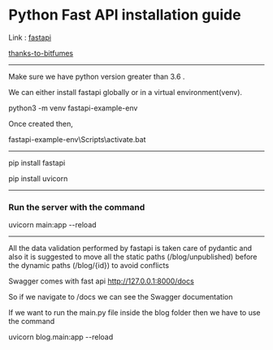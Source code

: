 # Python Fast API installation guide

Link : [fastapi](https://fastapi.tiangolo.com/)

[thanks-to-bitfumes](https://youtu.be/7t2alSnE2-I?si=AUsK42UuB3HncRgD)

---

Make sure we have python version greater than 3.6 .

We can either install fastapi globally or in a virtual environment(venv).

python3 -m venv fastapi-example-env

Once created then,

fastapi-example-env\Scripts\activate.bat

---

pip install fastapi

pip install uvicorn

---

### Run the server with the command

uvicorn main:app --reload

---

All the data validation performed by fastapi is taken care of pydantic and also it is suggested to move all the static paths (/blog/unpublished) before the dynamic paths (/blog/{id}) to avoid conflicts

Swagger comes with fast api
http://127.0.0.1:8000/docs

So if we navigate to /docs we can see the Swagger documentation

If we want to run the main.py file inside the blog folder then we have to use the command

uvicorn blog.main:app --reload

